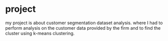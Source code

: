 # project
my project is about customer segmentation dataset analysis. where I had to perform analysis on the customer data provided by the firm and to find the cluster using k-means clustering. 
